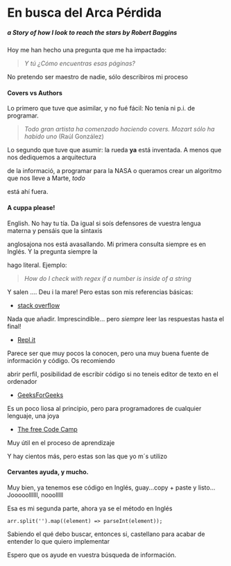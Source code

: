 # En busca del Arca Pérdida

##### a Story of how I look to reach the stars by Robert Baggins

Hoy me han hecho una pregunta que me ha impactado:

> _Y t&uacute; ¿Cómo encuentras esas p&aacute;ginas?_

No pretendo ser maestro de nadie, s&oacute;lo describiros mi proceso

#### Covers vs Authors

Lo primero que tuve que asimilar, y no fu&eacute; f&aacute;cil: No ten&iacute;a ni p.i. de programar.

> _Todo gran artista ha comenzado haciendo covers. Mozart s&oacute;lo ha habido uno_ (Raúl Gonz&aacute;lez)

Lo segundo que tuve que asumir: la rueda **ya** est&aacute; inventada. A menos que nos dediquemos a arquitectura

de la informaci&oacute;, a programar para la NASA o queramos crear un algoritmo que nos lleve a Marte, *todo* 

est&aacute; ah&iacute; fuera.

#### A cuppa please!

English. No hay tu tía. Da igual si so&iacute;s defensores de vuestra lengua materna y pens&aacute;is que la sintaxis 

anglosajona nos est&aacute; avasallando. Mi primera consulta siempre es en Ingl&eacute;s. Y la pregunta siempre la 

hago literal. Ejemplo:

> *How do I check with regex if a number is inside of a string*

Y salen .... Deu i la mare! Pero estas son mis referencias b&aacute;sicas:

* [stack overflow](https://stackoverflow.com/)

Nada que añadir. Imprescindible... pero _siempre_ leer las respuestas hasta el final!

* [Repl.it](https://repl.it/)

Parece ser que muy pocos la conocen, pero una muy buena fuente de información y código. Os recomiendo  

abrir perfil, posibilidad de escribir código si no teneis editor de texto en el ordenador

* [GeeksForGeeks](https://www.geeksforgeeks.org/)

Es un poco liosa al principio, pero para programadores de cualquier lenguaje, una joya

* [The free Code Camp](https://www.freecodecamp.org/)

Muy útil en el proceso de aprendizaje

Y hay cientos m&aacute;s, pero estas son las que yo m&acute;s utilizo


#### Cervantes ayuda, y mucho.

Muy bien, ya tenemos ese código en Inglés, guay...copy + paste y listo... Jooooollllll, nooolllll

Esa es mi segunda parte, ahora ya se el método en Inglés 

    arr.split('').map((element) => parseInt(element));

Sabiendo el qué debo buscar, entonces si, castellano para acabar de entender lo que quiero implementar

Espero que os ayude en vuestra búsqueda de información.
